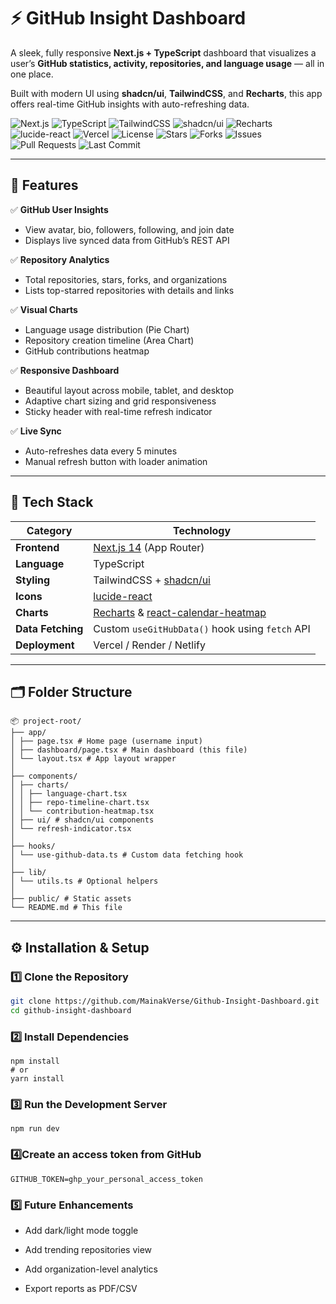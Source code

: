# ⚡ GitHub Insight Dashboard

A sleek, fully responsive **Next.js + TypeScript** dashboard that visualizes a user’s **GitHub statistics, activity, repositories, and language usage** — all in one place.

Built with modern UI using **shadcn/ui**, **TailwindCSS**, and **Recharts**, this app offers real-time GitHub insights with auto-refreshing data.

<!-- 🏷️ GitHub Badges -->
![Next.js](https://img.shields.io/badge/Next.js-14-black?logo=nextdotjs&logoColor=white)
![TypeScript](https://img.shields.io/badge/TypeScript-3178C6?logo=typescript&logoColor=white)
![TailwindCSS](https://img.shields.io/badge/TailwindCSS-38B2AC?logo=tailwindcss&logoColor=white)
![shadcn/ui](https://img.shields.io/badge/shadcn/ui-black?logo=react&logoColor=61DAFB)
![Recharts](https://img.shields.io/badge/Recharts-0088FE?logo=recharts&logoColor=white)
![lucide-react](https://img.shields.io/badge/lucide--react-121212?logo=react&logoColor=61DAFB)
![Vercel](https://img.shields.io/badge/Deployed%20on-Vercel-black?logo=vercel)
![License](https://img.shields.io/github/license/MainakVerse/Github-Insight-Dashboard)
![Stars](https://img.shields.io/github/stars/MainakVerse/Github-Insight-Dashboard?style=social)
![Forks](https://img.shields.io/github/forks/MainakVerse/Github-Insight-Dashboard?style=social)
![Issues](https://img.shields.io/github/issues/MainakVerse/Github-Insight-Dashboard)
![Pull Requests](https://img.shields.io/github/issues-pr/MainakVerse/Github-Insight-Dashboard)
![Last Commit](https://img.shields.io/github/last-commit/MainakVerse/Github-Insight-Dashboard)

---

## 🚀 Features

✅ **GitHub User Insights**
- View avatar, bio, followers, following, and join date  
- Displays live synced data from GitHub’s REST API

✅ **Repository Analytics**
- Total repositories, stars, forks, and organizations  
- Lists top-starred repositories with details and links  

✅ **Visual Charts**
- Language usage distribution (Pie Chart)  
- Repository creation timeline (Area Chart)  
- GitHub contributions heatmap  

✅ **Responsive Dashboard**
- Beautiful layout across mobile, tablet, and desktop  
- Adaptive chart sizing and grid responsiveness  
- Sticky header with real-time refresh indicator  

✅ **Live Sync**
- Auto-refreshes data every 5 minutes  
- Manual refresh button with loader animation  

---

## 🧱 Tech Stack

| Category | Technology |
|-----------|-------------|
| **Frontend** | [Next.js 14](https://nextjs.org) (App Router) |
| **Language** | TypeScript |
| **Styling** | TailwindCSS + [shadcn/ui](https://ui.shadcn.com) |
| **Icons** | [lucide-react](https://lucide.dev) |
| **Charts** | [Recharts](https://recharts.org) & [react-calendar-heatmap](https://github.com/patientslikeme/react-calendar-heatmap) |
| **Data Fetching** | Custom `useGitHubData()` hook using `fetch` API |
| **Deployment** | Vercel / Render / Netlify |

---

## 🗂️ Folder Structure

```
📦 project-root/
├── app/
│ ├── page.tsx # Home page (username input)
│ ├── dashboard/page.tsx # Main dashboard (this file)
│ └── layout.tsx # App layout wrapper
│
├── components/
│ ├── charts/
│ │ ├── language-chart.tsx
│ │ ├── repo-timeline-chart.tsx
│ │ └── contribution-heatmap.tsx
│ ├── ui/ # shadcn/ui components
│ └── refresh-indicator.tsx
│
├── hooks/
│ └── use-github-data.ts # Custom data fetching hook
│
├── lib/
│ └── utils.ts # Optional helpers
│
├── public/ # Static assets
└── README.md # This file
```


---

## ⚙️ Installation & Setup

### 1️⃣ Clone the Repository
```bash
git clone https://github.com/MainakVerse/Github-Insight-Dashboard.git
cd github-insight-dashboard
```

### 2️⃣ Install Dependencies
```
npm install
# or
yarn install
```

### 3️⃣ Run the Development Server

```
npm run dev
```

### 4️⃣Create an access token from GitHub

```
GITHUB_TOKEN=ghp_your_personal_access_token
```

### 5️⃣ Future Enhancements

- Add dark/light mode toggle

- Add trending repositories view

- Add organization-level analytics

- Export reports as PDF/CSV

